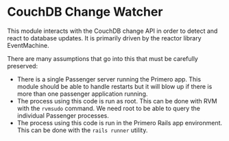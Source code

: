 CouchDB Change Watcher
======================

This module interacts with the CouchDB change API in order to detect and react
to database updates.  It is primarily driven by the reactor library EventMachine.

There are many assumptions that go into this that must be carefully preserved:

 - There is a single Passenger server running the Primero app.  This module
   should be able to handle restarts but it will blow up if there is more than
   one passenger application running.
 - The process using this code is run as root.  This can be done with RVM with
   the `rvmsudo` command.  We need root to be able to query the individual
   Passenger processes.
 - The process using this code is run in the Primero Rails app environment.
   This can be done with the `rails runner` utility.
